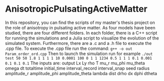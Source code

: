 # AnisotropicPulsatingActiveMatter

In this repository, you can find the scripts of my master's thesis project on the role of anisotropy in pulsating active matter. As four models have been studied, there are four different folders. In each folder, there is a C++ script for running the simulations and a Julia script to visualize the evolution of the simulated system. Furthermore, there are a .c and a .h file to execute the .cpp file. 
To execute the .cpp file run the command:
`g++ -o out Param_order_ord.cpp`
Then to launch the simulation run for example
`./out test 50 50 1.8 1 1 1 1 10 0.0001 100 0 1 1 1234 0.5 1 1 1 0.1 0.001 0.1 0.1 0.1`
The inputs are: output Lx Ly rho T mu_r mu_phi mu_theta omega dt totaltime initial_time interval_record interval_snap seed radius amplitude_r amplitude_phi amplitude_theta lambda dist drho dx dphi dtheta

